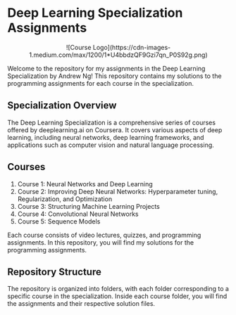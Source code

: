 # Deep Learning Specialization Assignments
<p align="center">
  ![Course Logo](https://cdn-images-1.medium.com/max/1200/1*U4bbdzQF9Gzi7qn_P0S92g.png)
</p>

Welcome to the repository for my assignments in the Deep Learning Specialization by Andrew Ng! This repository contains my solutions to the programming assignments for each course in the specialization.

## Specialization Overview

The Deep Learning Specialization is a comprehensive series of courses offered by deeplearning.ai on Coursera. It covers various aspects of deep learning, including neural networks, deep learning frameworks, and applications such as computer vision and natural language processing.

## Courses

1. Course 1: Neural Networks and Deep Learning
2. Course 2: Improving Deep Neural Networks: Hyperparameter tuning, Regularization, and Optimization
3. Course 3: Structuring Machine Learning Projects
4. Course 4: Convolutional Neural Networks
5. Course 5: Sequence Models

Each course consists of video lectures, quizzes, and programming assignments. In this repository, you will find my solutions for the programming assignments.

## Repository Structure

The repository is organized into folders, with each folder corresponding to a specific course in the specialization. Inside each course folder, you will find the assignments and their respective solution files.
